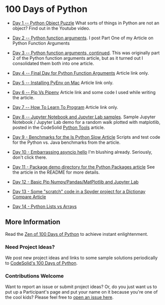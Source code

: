 # 100 Days of Python


* [Day 1 -- Python Object Puzzle](day-01/README.md) 
What sorts of things in Python are not an object?  Find out in the Youtube video.

* [Day 2 -- Python function arguments](day-02/README.md).
I post Part One of my Article on Python Function Arguments

* [Day 3 -- Python function arguments, continued](day-03/README.md).
This was originally part 2 of the Python function arguments article, but as it turned out I consolidated them both into one article.

* [Day 4 -- Final Day for Python Function Arguments](day-04/README.md)
Article link only.

* [Day 5 -- Installing PyEnv on Mac](day-05/README.md)
Article link only.

* [ Day 6 -- Pip Vs Pipenv](day-06/README.md)
Article link and some code I used while writing the article.

* [Day 7 -- How To Learn To Program](day-07/README.md)
Article link only.

* [Day 8 -- Jupyter Notebook and Jupyter Lab samples](day-08/README.md).
Sample Jupyter Notebook / Jupyter Lab demo for a random walk plotted with matplotlib, posted in the CodeSolid [Python Tools](https://codesolid.com/python-tools-the-best-tools-for-learning-and-development/) article.

* [Day 9 - Benchmarks for the Is Python Slow Article](day-09/README.md)
Scripts and test code for the Python vs. Java benchmarks from the article.

* [Day 10 - Embarrassing asyncio hello](day-10/README.md)
I'm blushing already.  Seriously, don't click there.

* [Day 11 - Package demo directory for the Python Packages article](day-11/README.md)
See the article in the README for more details.

* [Day 12 - Basic Pip Numpy/Pandas/MatPlotlib and Jupyter Lab](day-12/README.md)

* [Day 13 - Some "scratch" code in a Spyder project for a Dictionay Compare Article](day-13/README.md)

* [Day 14 - Python Lists vs Arrays](day-14/README.md)
## More Information

Read the [Zen of 100 Days of Python](https://codesolid.com/zen-of-100-days-of-python/) to achieve instant enlightenment.

### Need Project Ideas?

We post new project ideas and links to some sample solutions periodically to [CodeSolid's 100 Days of Python](https://codesolid.com/category/100-days-of-python/).

### Contributions Welcome
Want to report an issue or submit project ideas?  Or, do you just want us to put up a Participant's page and put your name on it because you're one of the cool kids?  Please feel free to [open an issue here](https://github.com/CodeSolid/100-days-of-python/issues).
